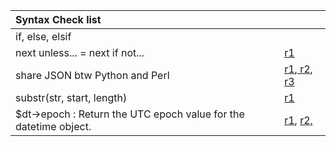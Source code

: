 | Syntax Check list |  |
| :--- | :--- |
| if, else, elsif |  |
| next unless... = next if not... | [r1](https://stackoverflow.com/questions/40940001/need-further-understanding-in-the-next-unless-code-im-reading) |
| share JSON btw Python and Perl | [r1](https://stackoverflow.com/questions/39082512/sharing-json-data-between-python-and-perl-scripts),[ r2](https://stackoverflow.com/questions/22521399/how-do-i-encode-a-simple-array-into-json-in-perl), [r3](https://www.sitepoint.com/community/t/perl-json/96190) |
| substr\(str, start, length\) | [r1](https://perlmaven.com/string-functions-length-lc-uc-index-substr) |
| $dt-&gt;epoch  :  Return the UTC epoch value for the datetime object. | [r1](https://perlmaven.com/datetime), [r2, ](https://www.epochconverter.com/programming/perl) |



